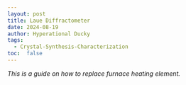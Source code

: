 ```yaml
---
layout: post
title: Laue Diffractometer
date: 2024-08-19
author: Hyperational Ducky  
tags: 
  - Crystal-Synthesis-Characterization
toc:  false
---
```


_This is a guide on how to replace furnace heating element._
